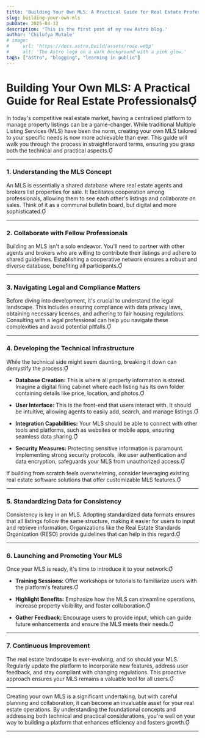 ```yaml
---
title: 'Building Your Own MLS: A Practical Guide for Real Estate Professionals'
slug: building-your-own-mls
pubDate: 2025-04-12
description: 'This is the first post of my new Astro blog.'
author: 'Chilufya Mutale'
# image:
#     url: 'https://docs.astro.build/assets/rose.webp'
#     alt: 'The Astro logo on a dark background with a pink glow.'
tags: ["astro", "blogging", "learning in public"]
---
```

# Building Your Own MLS: A Practical Guide for Real Estate Professionals

In today's competitive real estate market, having a centralized platform to manage property 
listings can be a game-changer. While traditional Multiple Listing Services (MLS) have been 
the norm, creating your own MLS tailored to your specific needs is now more achievable than 
ever. This guide will walk you through the process in straightforward terms, ensuring you 
grasp both the technical and practical aspects.

---

### 1. **Understanding the MLS Concept**

An MLS is essentially a shared database where real estate agents and brokers list 
properties for sale. It facilitates cooperation among professionals, allowing them to see 
each other's listings and collaborate on sales. Think of it as a communal bulletin 
board, but digital and more sophisticated.

---

### 2. **Collaborate with Fellow Professionals**

Building an MLS isn't a solo endeavor. You'll need to partner with other agents and 
brokers who are willing to contribute their listings and adhere to shared guidelines. 
Establishing a cooperative network ensures a robust and diverse database, benefiting 
all participants.

---

### 3. **Navigating Legal and Compliance Matters**

Before diving into development, it's crucial to understand the legal landscape. 
This includes ensuring compliance with data privacy laws, obtaining necessary licenses, 
and adhering to fair housing regulations. Consulting with a legal professional can help 
you navigate these complexities and avoid potential pitfalls.

---

### 4. **Developing the Technical Infrastructure**

While the technical side might seem daunting, breaking it down can demystify the process:

- **Database Creation:** This is where all property information is stored. Imagine a 
digital filing cabinet where each listing has its own folder containing details like 
price, location, and photos.

- **User Interface:** This is the front-end that users interact with. It should be 
intuitive, allowing agents to easily add, search, and manage listings.

- **Integration Capabilities:** Your MLS should be able to connect with other tools and 
platforms, such as websites or mobile apps, ensuring seamless data sharing.

- **Security Measures:** Protecting sensitive information is paramount. Implementing 
strong security protocols, like user authentication and data encryption, safeguards 
your MLS from unauthorized access.

If building from scratch feels overwhelming, consider leveraging existing real estate 
software solutions that offer customizable MLS features.

---

### 5. **Standardizing Data for Consistency**

Consistency is key in an MLS. Adopting standardized data formats ensures that all 
listings follow the same structure, making it easier for users to input and retrieve 
information. Organizations like the Real Estate Standards Organization (RESO) provide 
guidelines that can help in this regard.

---

### 6. **Launching and Promoting Your MLS**

Once your MLS is ready, it's time to introduce it to your network:

- **Training Sessions:** Offer workshops or tutorials to familiarize users with the 
platform's features.

- **Highlight Benefits:** Emphasize how the MLS can streamline operations, increase 
property visibility, and foster collaboration.

- **Gather Feedback:** Encourage users to provide input, which can guide future 
enhancements and ensure the MLS meets their needs.

---

### 7. **Continuous Improvement**

The real estate landscape is ever-evolving, and so should your MLS. Regularly update the 
platform to incorporate new features, address user feedback, and stay compliant with 
changing regulations. This proactive approach ensures your MLS remains a valuable tool 
for all users.

---

Creating your own MLS is a significant undertaking, but with careful planning and 
collaboration, it can become an invaluable asset for your real estate operations. By 
understanding the foundational concepts and addressing both technical and practical 
considerations, you're well on your way to building a platform that enhances efficiency 
and fosters growth.

--- 